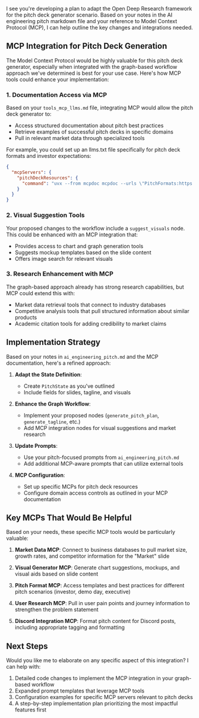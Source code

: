 I see you're developing a plan to adapt the Open Deep Research framework for the pitch deck generator scenario. Based on your notes in the AI engineering pitch markdown file and your reference to Model Context Protocol (MCP), I can help outline the key changes and integrations needed.

## MCP Integration for Pitch Deck Generation

The Model Context Protocol would be highly valuable for this pitch deck generator, especially when integrated with the graph-based workflow approach we've determined is best for your use case. Here's how MCP tools could enhance your implementation:

### 1. Documentation Access via MCP

Based on your `tools_mcp_llms.md` file, integrating MCP would allow the pitch deck generator to:

- Access structured documentation about pitch best practices
- Retrieve examples of successful pitch decks in specific domains
- Pull in relevant market data through specialized tools

For example, you could set up an llms.txt file specifically for pitch deck formats and investor expectations:

```json
{
  "mcpServers": {
    "pitchDeckResources": {
      "command": "uvx --from mcpdoc mcpdoc --urls \"PitchFormats:https://yourdomain.com/pitch-formats/llms.txt\" \"InvestorExpectations:https://yourdomain.com/investor-insights/llms.txt\" --host localhost --port 3200"
    }
  }
}
```

### 2. Visual Suggestion Tools

Your proposed changes to the workflow include a `suggest_visuals` node. This could be enhanced with an MCP integration that:

- Provides access to chart and graph generation tools
- Suggests mockup templates based on the slide content
- Offers image search for relevant visuals

### 3. Research Enhancement with MCP

The graph-based approach already has strong research capabilities, but MCP could extend this with:

- Market data retrieval tools that connect to industry databases
- Competitive analysis tools that pull structured information about similar products
- Academic citation tools for adding credibility to market claims

## Implementation Strategy

Based on your notes in `ai_engineering_pitch.md` and the MCP documentation, here's a refined approach:

1. **Adapt the State Definition**:
   - Create `PitchState` as you've outlined 
   - Include fields for slides, tagline, and visuals

2. **Enhance the Graph Workflow**:
   - Implement your proposed nodes (`generate_pitch_plan`, `generate_tagline`, etc.)
   - Add MCP integration nodes for visual suggestions and market research

3. **Update Prompts**:
   - Use your pitch-focused prompts from `ai_engineering_pitch.md`
   - Add additional MCP-aware prompts that can utilize external tools

4. **MCP Configuration**:
   - Set up specific MCPs for pitch deck resources
   - Configure domain access controls as outlined in your MCP documentation

## Key MCPs That Would Be Helpful

Based on your needs, these specific MCP tools would be particularly valuable:

1. **Market Data MCP**: Connect to business databases to pull market size, growth rates, and competitor information for the "Market" slide

2. **Visual Generator MCP**: Generate chart suggestions, mockups, and visual aids based on slide content

3. **Pitch Format MCP**: Access templates and best practices for different pitch scenarios (investor, demo day, executive)

4. **User Research MCP**: Pull in user pain points and journey information to strengthen the problem statement

5. **Discord Integration MCP**: Format pitch content for Discord posts, including appropriate tagging and formatting

## Next Steps

Would you like me to elaborate on any specific aspect of this integration? I can help with:

1. Detailed code changes to implement the MCP integration in your graph-based workflow
2. Expanded prompt templates that leverage MCP tools
3. Configuration examples for specific MCP servers relevant to pitch decks
4. A step-by-step implementation plan prioritizing the most impactful features first